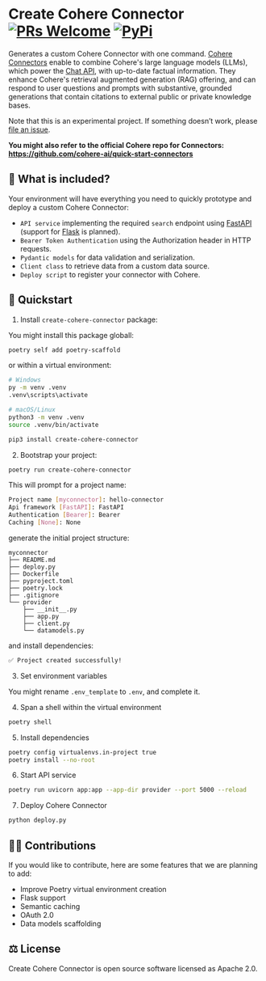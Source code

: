 # Create Cohere Connector [![PRs Welcome](https://img.shields.io/badge/PRs-welcome-green.svg)](https://github.com/dcarpintero/create-cohere-connector/) [![PyPi](https://img.shields.io/pypi/v/create-cohere-connector)](https://pypi.org/project/create-cohere-connector/)

Generates a custom Cohere Connector with one command. [Cohere Connectors](https://docs.cohere.com/docs/connectors) enable to combine Cohere's large language models (LLMs), which power the [Chat API](https://docs.cohere.com/docs/cochat-beta), with up-to-date factual information. They enhance Cohere's retrieval augmented generation (RAG) offering, and can respond to user questions and prompts with substantive, grounded generations that contain citations to external public or private knowledge bases.

Note that this is an experimental project. If something doesn’t work, please [file an issue](https://github.com/dcarpintero/create-cohere-connector/issues/new).

**You might also refer to the official Cohere repo for Connectors: https://github.com/cohere-ai/quick-start-connectors**

## 🧮 What is included?

Your environment will have everything you need to quickly prototype and deploy a custom Cohere Connector:

- ``API service`` implementing the required ``search`` endpoint using [FastAPI](https://fastapi.tiangolo.com/) (support for [Flask](https://flask.palletsprojects.com/) is planned). 
- ``Bearer Token Authentication`` using the Authorization header in HTTP requests. 
- ``Pydantic models`` for data validation and serialization.
- ``Client class`` to retrieve data from a custom data source.
- ``Deploy script`` to register your connector with Cohere.

## 🚀 Quickstart

1. Install ``create-cohere-connector`` package:

You might install this package globall:

```sh
poetry self add poetry-scaffold
```

or within a virtual environment:

```sh
# Windows
py -m venv .venv
.venv\scripts\activate
```

```sh
# macOS/Linux
python3 -m venv .venv
source .venv/bin/activate
```

```sh
pip3 install create-cohere-connector
```

2. Bootstrap your project:

```sh
poetry run create-cohere-connector
```

This will prompt for a project name:

```sh
Project name [myconnector]: hello-connector
Api framework [FastAPI]: FastAPI
Authentication [Bearer]: Bearer
Caching [None]: None
```

generate the initial project structure:

```
myconnector
├── README.md
├── deploy.py
├── Dockerfile
├── pyproject.toml
├── poetry.lock
├── .gitignore
└── provider
    ├── __init__.py
    ├── app.py
    ├── client.py
    └── datamodels.py
```

and install dependencies:

```sh
✅ Project created successfully!
```

3. Set environment variables

You might rename ``.env_template`` to ``.env``, and complete it.

4. Span a shell within the virtual environment

```sh
poetry shell
```

5. Install dependencies

```sh
poetry config virtualenvs.in-project true
poetry install --no-root
```

6. Start API service

```sh
poetry run uvicorn app:app --app-dir provider --port 5000 --reload
```

7. Deploy Cohere Connector

```sh
python deploy.py
```

## 👩‍💻 Contributions

If you would like to contribute, here are some features that we are planning to add:

- Improve Poetry virtual environment creation
- Flask support
- Semantic caching
- OAuth 2.0
- Data models scaffolding

## ⚖️ License

Create Cohere Connector is open source software licensed as Apache 2.0. 